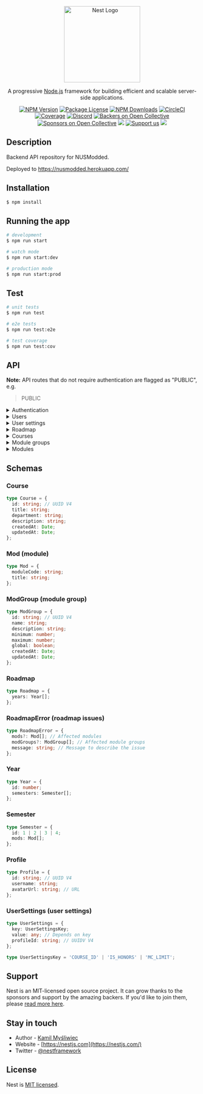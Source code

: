 <p align="center">
  <a href="http://nestjs.com/" target="blank"><img src="https://nestjs.com/img/logo-small.svg" width="200" alt="Nest Logo" /></a>
</p>

[circleci-image]: https://img.shields.io/circleci/build/github/nestjs/nest/master?token=abc123def456
[circleci-url]: https://circleci.com/gh/nestjs/nest

  <p align="center">A progressive <a href="http://nodejs.org" target="_blank">Node.js</a> framework for building efficient and scalable server-side applications.</p>
    <p align="center">
<a href="https://www.npmjs.com/~nestjscore" target="_blank"><img src="https://img.shields.io/npm/v/@nestjs/core.svg" alt="NPM Version" /></a>
<a href="https://www.npmjs.com/~nestjscore" target="_blank"><img src="https://img.shields.io/npm/l/@nestjs/core.svg" alt="Package License" /></a>
<a href="https://www.npmjs.com/~nestjscore" target="_blank"><img src="https://img.shields.io/npm/dm/@nestjs/common.svg" alt="NPM Downloads" /></a>
<a href="https://circleci.com/gh/nestjs/nest" target="_blank"><img src="https://img.shields.io/circleci/build/github/nestjs/nest/master" alt="CircleCI" /></a>
<a href="https://coveralls.io/github/nestjs/nest?branch=master" target="_blank"><img src="https://coveralls.io/repos/github/nestjs/nest/badge.svg?branch=master#9" alt="Coverage" /></a>
<a href="https://discord.gg/G7Qnnhy" target="_blank"><img src="https://img.shields.io/badge/discord-online-brightgreen.svg" alt="Discord"/></a>
<a href="https://opencollective.com/nest#backer" target="_blank"><img src="https://opencollective.com/nest/backers/badge.svg" alt="Backers on Open Collective" /></a>
<a href="https://opencollective.com/nest#sponsor" target="_blank"><img src="https://opencollective.com/nest/sponsors/badge.svg" alt="Sponsors on Open Collective" /></a>
  <a href="https://paypal.me/kamilmysliwiec" target="_blank"><img src="https://img.shields.io/badge/Donate-PayPal-ff3f59.svg"/></a>
    <a href="https://opencollective.com/nest#sponsor"  target="_blank"><img src="https://img.shields.io/badge/Support%20us-Open%20Collective-41B883.svg" alt="Support us"></a>
  <a href="https://twitter.com/nestframework" target="_blank"><img src="https://img.shields.io/twitter/follow/nestframework.svg?style=social&label=Follow"></a>
</p>
  <!--[![Backers on Open Collective](https://opencollective.com/nest/backers/badge.svg)](https://opencollective.com/nest#backer)
  [![Sponsors on Open Collective](https://opencollective.com/nest/sponsors/badge.svg)](https://opencollective.com/nest#sponsor)-->

## Description

Backend API repository for NUSModded.

Deployed to <https://nusmodded.herokuapp.com/>

## Installation

```bash
$ npm install
```

## Running the app

```bash
# development
$ npm run start

# watch mode
$ npm run start:dev

# production mode
$ npm run start:prod
```

## Test

```bash
# unit tests
$ npm run test

# e2e tests
$ npm run test:e2e

# test coverage
$ npm run test:cov
```

## API

**Note:** API routes that do not require authentication are flagged as "PUBLIC", e.g.

> PUBLIC

<details><summary>Authentication</summary>

Steps to authenticate with the backend server:

1. Register/sign in with Supabase Auth.

```javascript
const { user, session, error } = await supabase.auth.signIn({
  email: 'example@email.com',
  password: 'example-password',
});
```

2. Generate an `authToken` with `randomBytes(16).toString('hex')` (`randomBytes` is from the built in `crypto` package).

```javascript
import { randomBytes } from 'crypto';
const authToken = randomBytes(16).toString('hex');
```

3. Save `authToken` into the user's profile on Supabase (under table `profiles`).

```javascript
const user = supabase.auth.user();
const { data, error } = await supabase
  .from('profiles')
  .update({ auth_token: authToken })
  .match({ id: user.id });
```

4. POST the `authToken` to `{domain}/auth/login` (refer to route description below).

```javascript
// e.g. with Axios; adjust accordingly with your preferred HTTP client

import axios from 'axios';
// ...
const { status, data } = await axios.post(`${domain}/auth/login`, {
  username: user.username,
  password: hash,
});
const { accessToken } = data;
```

5. The request will return an `accessToken`, which are to be included in the headers as `Authorization: Bearer {accessToken}` for subsequent API calls.

```javascript
const { status, data } = await axios.get(`${domain}/user/profile`, {
  headers: { Authorization: `Bearer ${accessToken}` },
});
```

---

#### Login

> :white_check_mark: Implemented

Authenticates the backend session.

```
POST /auth/login
```

```typescript
type body = {
  username: string;
  password: string; // Hash of authToken
};
```

Response `200 OK`:

```typescript
type body = { accessToken: string };
```

</details>

<details><summary>Users</summary>

#### Check if username is available

> :white_check_mark: Implemented

```
GET /user/check-username?username={username}
```

```typescript
type username = string;
```

Response `200 OK`:

```typescript
type body = {
  isAvailable: boolean;
};
```

#### Get user profile

> :white_check_mark: Implemented

```
GET /user/profile
```

Response `200 OK`: `Profile`

#### Edit user profile

> :white_check_mark: Implemented

```
POST /user/profile/edit
```

```typescript
type body = {
  username: string;
  avatarUrl: string; // URL
};
```

Response `200 OK`: `Profile`

</details>

<details><summary>User settings</summary>

#### Get all user settings

> :white_check_mark: Implemented

```
GET /user-settings
```

Response `200 OK`:

```typescript
type body = {
  IS_HONORS: boolean;
  MC_LIMIT: number;
  COURSE_ID: string; // UUID V4
};
```

#### Set a user setting

> :white_check_mark: Implemented

```
POST /user-settings/edit
```

```typescript
type body = {
  key: UserSettingsKey;
  value: any; // Depends on key
};
```

Response `200 OK`: `UserSettings`

</details>

<details><summary>Roadmap</summary>

#### Validate roadmap

> PUBLIC

> :x: Not implemented

Checks the roadmap for potential errors.

```
POST /roadmap/validate/all
```

```typescript
type body = Roadmap; // Refer to schema below
```

Response `200 OK`: `RoadmapError[]`

#### Validate module availability

> PUBLIC

> :white_check_mark: Implemented

```
POST /roadmap/validate/module-availability
```

```typescript
type body = Roadmap; // Refer to schema below
```

Response `200 OK`: `RoadmapError[]`

#### Validate course requirements

> PUBLIC

> :white_check_mark: Implemented

```
POST /roadmap/validate/course-requirement
```

```typescript
type body = Roadmap; // Refer to schema below
```

Response `200 OK`: `RoadmapError[]`

#### Validate module prerequisites

> PUBLIC

> :white_check_mark: Implemented

```
POST /roadmap/validate/prerequisite
```

```typescript
type body = Roadmap; // Refer to schema below
```

Response `200 OK`: `RoadmapError[]`

</details>

<details><summary>Courses</summary>

#### Get all courses

> PUBLIC

> :white_check_mark: Implemented

Returns an array of courses.

```
GET /course
```

Response `200 OK`: `Course[]`

#### Add course

> :white_check_mark: Implemented

```
POST /course/new
```

```typescript
type body = {
  title: string; // Title of the course
  department: string; // E.g. faculty, school, college
  description: string;
};
```

Response `201 CREATED`: `Course`

#### Edit course

> :white_check_mark: Implemented

```
POST /course/{courseId}/edit
```

```typescript
type courseId = string; // UUID V4

type body = {
  title?: string; // Title of the course
  department?: string; // E.g. faculty, school, college
  description?: string;
};
```

Response `200 OK`: `Course`

#### Get course info

> PUBLIC

> :white_check_mark: Implemented

```
GET /course/{courseId}
```

```typescript
type courseId = string; // UUID V4
```

Response `200 OK`: `Course`.

#### Delete course

> :white_check_mark: Implemented

```
DELETE /course/{courseId}
```

```typescript
type courseId = string; // UUID V4
```

Response `200 OK`: `Course`

#### Get course modules

> PUBLIC

> :white_check_mark: Implemented

Returns an array of modules associated to the course.

```
GET /course/{courseId}/modules
```

```typescript
type courseId = string; // UUID V4
```

Repsonse `200 OK`: `Mod[]`.

#### Get course module groups

> PUBLIC

> :white_check_mark: Implemented

Returns an array of module groups associated to the course.

```
GET /course/{courseId}/module-groups
```

```typescript
type courseId = string; // UUID V4
```

Response `200 OK`: `ModGroup[]`

#### Add modules to course

> :white_check_mark: Implemented

```
POST /course/{courseId}/add-modules
```

```typescript
type courseId = string; // UUID V4
type body = {
  type: string; // Type of module to the course
  moduleCodes: string[]; // Module codes to add
};
```

Response `200 OK`:

```typescript
type body = {
  bound: ModuleCode[];
};

type ModuleCode = string;
```

#### Remove modules from course

> :white_check_mark: Implemented

```
POST /course/{courseId}/remove-modules
```

```typescript
type courseId = string; // UUID V4
type body = {
  moduleCodes: string[]; // Module codes to remove
};
```

Response `200 OK`:

```typescript
type body = {
  count: number; // Number of modules removed
};
```

#### Add module groups to course

> :white_check_mark: Implemented

```
POST /course/{courseId}/add-module-groups
```

```typescript
type courseId = string; // UUID V4
type body = {
  groupIds: string[]; // Module group UUIDs to add
};
```

Response `200 OK`:

```typescript
type body = {
  bound: string[]; // Module group UUIDs added
};
```

#### Remove module groups from course

> :white_check_mark: Implemented

```
POST /course/{courseId}/remove-module-groups
```

```typescript
type courseId = string; // UUID V4
type body = {
  groupIds: string[]; // Module group UUIDs to remove
};
```

Response `200 OK`:

```typescript
type body = {
  count: number; // Number of module groups removed
};
```

</details>

<details><summary>Module groups</summary>

#### Get all module groups

> PUBLIC

> :white_check_mark: Not Implemented

```
GET /module-group
```

Response `200 OK`: `ModGroup[]`

#### Add module group

> :white_check_mark: Not Implemented

```
POST /module-group/new
```

```typescript
type body = {
  name: string; // Name of module group
  description: string;
  minimum?: number; // Minimum number of modules a student needs to take in this module group
  maximum?: number; // Maximum number of modules a student can take in this module group
  global: boolean; // Whether this module group is shared; non-global module groups are deleted when unbound from its course
};
```

Response `201 CREATED`: `ModGroup`

#### Edit module group

> :white_check_mark: Not Implemented

```
POST /module-group/{groupId}/edit
```

```typescript
type groupId = string; // UUID V4

type body = {
  name?: string;
  description?: string;
  minimum?: number;
  maximum?: number;
  global: boolean;
};
```

Response `200 OK`: `ModGroup`

#### Delete module group

> :white_check_mark: Not Implemented

```
DELETE /module-group/{groupId}
```

```typescript
type groupId = string; // UUID V4
```

Response `200 OK`: `ModGroup`

#### Get module group info

> PUBLIC

> :white_check_mark: Not Implemented

```
GET /module-group/{groupId}
```

```typescript
type groupId = string; // UUID V4
```

Response `200 OK`: `ModGroup`

#### Get modules belonging to a module group

> PUBLIC

> :white_check_mark: Not Implemented

```
GET /module-group/{groupId}/modules
```

```typescript
type groupId = string; // UUID V4
```

Response `200 OK`: `Mod[]`

#### Add modules to module group

> :white_check_mark: Not Implemented

```
POST /module-group/{groupId}/add-modules
```

```typescript
type groupId = string; // UUID V4

type body = {
  moduleCodes: string[]; // Module codes to add
};
```

Response `200 OK`:

```typescript
type body = {
  bound: string[]; // Array of module codes added
};
```

#### Remove modules from module group

> :white_check_mark: Not Implemented

```
POST /module-group/{groupId}/remove-modules
```

```typescript
type groupId = string; // UUID V4

type body = {
  moduleCodes: string[]; // Modules codes to remove
};
```

Response `200 OK`:

```typescript
type body = {
  count: number; // Number of modules removed
};
```

</details>

<details><summary>Modules</summary>

#### Get all modules

> PUBLIC

> :white_check_mark: Implemented

```
GET /module
```

Response `200 OK`: `Mod[]`

#### Get module information

> PUBLIC

> :white_check_mark: Implemented

```
GET /module/{moduleCode}
```

```typescript
type moduleCode = string;
```

Response `200 OK`: [Module schema from NUSMods](https://api.nusmods.com/v2/#/Modules/get__acadYear__modules__moduleCode__json)

</details>

## Schemas

### Course

```typescript
type Course = {
  id: string; // UUID V4
  title: string;
  department: string;
  description: string;
  createdAt: Date;
  updatedAt: Date;
};
```

### Mod (module)

```typescript
type Mod = {
  moduleCode: string;
  title: string;
};
```

### ModGroup (module group)

```typescript
type ModGroup = {
  id: string; // UUID V4
  name: string;
  description: string;
  minimum: number;
  maximum: number;
  global: boolean;
  createdAt: Date;
  updatedAt: Date;
};
```

### Roadmap

```typescript
type Roadmap = {
  years: Year[];
};
```

### RoadmapError (roadmap issues)

```typescript
type RoadmapError = {
  mods?: Mod[]; // Affected modules
  modGroups?: ModGroup[]; // Affected module groups
  message: string; // Message to describe the issue
};
```

### Year

```typescript
type Year = {
  id: number;
  semesters: Semester[];
};
```

### Semester

```typescript
type Semester = {
  id: 1 | 2 | 3 | 4;
  mods: Mod[];
};
```

### Profile

```typescript
type Profile = {
  id: string; // UUID V4
  username: string;
  avatarUrl: string; // URL
};
```

### UserSettings (user settings)

```typescript
type UserSettings = {
  key: UserSettingsKey;
  value: any; // Depends on key
  profileId: string; // UUIDV V4
};

type UserSettingsKey = 'COURSE_ID' | 'IS_HONORS' | 'MC_LIMIT';
```

## Support

Nest is an MIT-licensed open source project. It can grow thanks to the sponsors and support by the amazing backers. If you'd like to join them, please [read more here](https://docs.nestjs.com/support).

## Stay in touch

- Author - [Kamil Myśliwiec](https://kamilmysliwiec.com)
- Website - [https://nestjs.com](https://nestjs.com/)
- Twitter - [@nestframework](https://twitter.com/nestframework)

## License

Nest is [MIT licensed](LICENSE).
